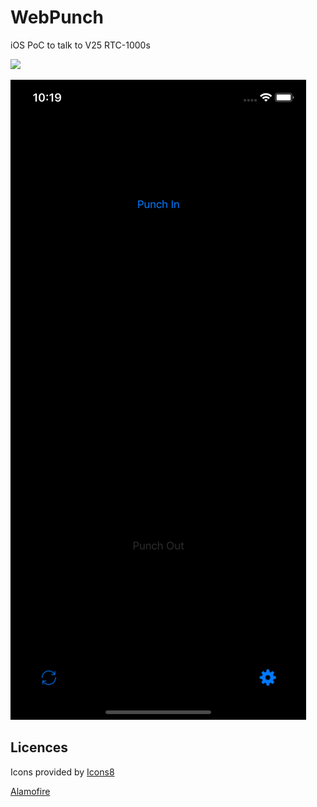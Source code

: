 # WebPunch
iOS PoC to talk to V25 RTC-1000s


![](https://www.icontime.com/wp-content/uploads/2017/09/RTC-1000.jpg)

![](https://raw.githubusercontent.com/128keaton/WebPunch/master/Simulator%20Screen%20Shot%20-%20iPhone%20XR%20-%202018-09-19%20at%2010.19.30.png)

## Licences
Icons provided by [Icons8](https://icons8.com)

[Alamofire](https://github.com/Alamofire/Alamofire/blob/master/LICENSE)
